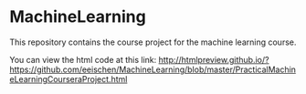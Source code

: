 MachineLearning
===============

This repository contains the course project for the machine learning course.

You can view the html code at this link: http://htmlpreview.github.io/?https://github.com/eeischen/MachineLearning/blob/master/PracticalMachineLearningCourseraProject.html
